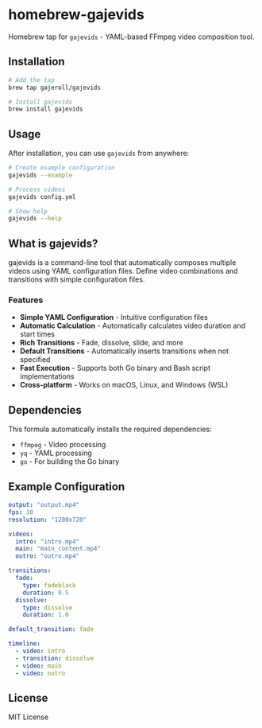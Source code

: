 # homebrew-gajevids

Homebrew tap for `gajevids` - YAML-based FFmpeg video composition tool.

## Installation

```bash
# Add the tap
brew tap gajeroll/gajevids

# Install gajevids
brew install gajevids
```

## Usage

After installation, you can use `gajevids` from anywhere:

```bash
# Create example configuration
gajevids --example

# Process videos
gajevids config.yml

# Show help
gajevids --help
```

## What is gajevids?

gajevids is a command-line tool that automatically composes multiple videos using YAML configuration files. Define video combinations and transitions with simple configuration files.

### Features

- **Simple YAML Configuration** - Intuitive configuration files
- **Automatic Calculation** - Automatically calculates video duration and start times
- **Rich Transitions** - Fade, dissolve, slide, and more
- **Default Transitions** - Automatically inserts transitions when not specified
- **Fast Execution** - Supports both Go binary and Bash script implementations
- **Cross-platform** - Works on macOS, Linux, and Windows (WSL)

## Dependencies

This formula automatically installs the required dependencies:

- `ffmpeg` - Video processing
- `yq` - YAML processing
- `go` - For building the Go binary

## Example Configuration

```yaml
output: "output.mp4"
fps: 30
resolution: "1280x720"

videos:
  intro: "intro.mp4"
  main: "main_content.mp4"
  outro: "outro.mp4"

transitions:
  fade:
    type: fadeblack
    duration: 0.5
  dissolve:
    type: dissolve
    duration: 1.0

default_transition: fade

timeline:
  - video: intro
  - transition: dissolve
  - video: main
  - video: outro
```

## License

MIT License
